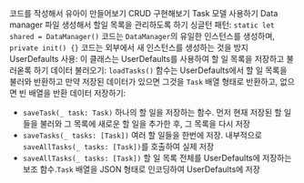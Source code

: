 코드를 작성해서 유아이 만들어보기
CRUD 구현해보기
Task 모델 사용하기
Data manager 파일 생성해서 할일 목록을 관리하도록 하기 
싱글턴 패턴:  `static let shared = DataManager()` 코드는 `DataManager`의 유일한 인스턴스를 생성하며, `private init() {}` 코드는 외부에서 새 인스턴스를 생성하는 것을 방지
UserDefaults 사용: 이 클래스는 UserDefaults를 사용하여 할 일 목록을 저장하고 불러옫록 하기 
데이터 불러오기: `loadTasks()` 함수는 UserDefaults에서 할 일 목록을 불러와 반환하고 만약 저장된 데이터가 있으면 그것을 `Task` 배열 형태로 반환하고, 없으면 빈 배열을 반환
데이터 저장하기: 
   - `saveTask(_ task: Task)` 하나의 할 일을 저장하는 함수. 먼저 현재 저장된 할 일들을 불러와 그 목록에 새로운 할 일을 추가한 후, 그 목록을 다시 저장
   - `saveTasks(_ tasks: [Task])` 여러 할 일들을 한번에 저장. 내부적으로 `saveAllTasks(_ tasks: [Task])`를 호출하여 실제 저장
   - `saveAllTasks(_ tasks: [Task])` 할 일 목록 전체를 UserDefaults에 저장하는 보조 함수.`Task` 배열을 JSON 형태로 인코딩하여 UserDefaults에 저장

